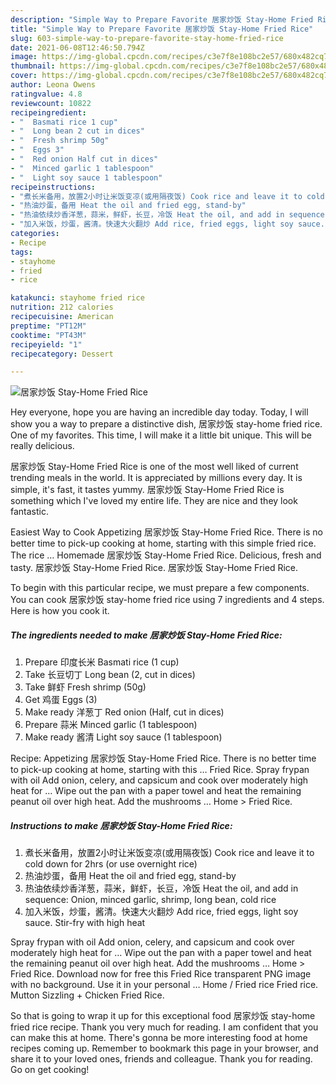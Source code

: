 ```yaml
---
description: "Simple Way to Prepare Favorite 居家炒饭 Stay-Home Fried Rice"
title: "Simple Way to Prepare Favorite 居家炒饭 Stay-Home Fried Rice"
slug: 603-simple-way-to-prepare-favorite-stay-home-fried-rice
date: 2021-06-08T12:46:50.794Z
image: https://img-global.cpcdn.com/recipes/c3e7f8e108bc2e57/680x482cq70/居家炒饭-stay-home-fried-rice-recipe-main-photo.jpg
thumbnail: https://img-global.cpcdn.com/recipes/c3e7f8e108bc2e57/680x482cq70/居家炒饭-stay-home-fried-rice-recipe-main-photo.jpg
cover: https://img-global.cpcdn.com/recipes/c3e7f8e108bc2e57/680x482cq70/居家炒饭-stay-home-fried-rice-recipe-main-photo.jpg
author: Leona Owens
ratingvalue: 4.8
reviewcount: 10822
recipeingredient:
- "  Basmati rice 1 cup"
- "  Long bean 2 cut in dices"
- "  Fresh shrimp 50g"
- "  Eggs 3"
- "  Red onion Half cut in dices"
- "  Minced garlic 1 tablespoon"
- "  Light soy sauce 1 tablespoon"
recipeinstructions:
- "煮长米备用，放置2小时让米饭变凉(或用隔夜饭) Cook rice and leave it to cold down for 2hrs (or use overnight rice)"
- "热油炒蛋，备用 Heat the oil and fried egg, stand-by"
- "热油依续炒香洋葱，蒜米，鲜虾，长豆，冷饭 Heat the oil, and add in sequence: Onion, minced garlic, shrimp, long bean, cold rice"
- "加入米饭，炒蛋，酱清。快速大火翻炒 Add rice, fried eggs, light soy sauce. Stir-fry with high heat"
categories:
- Recipe
tags:
- stayhome
- fried
- rice

katakunci: stayhome fried rice 
nutrition: 212 calories
recipecuisine: American
preptime: "PT12M"
cooktime: "PT43M"
recipeyield: "1"
recipecategory: Dessert

---
```



![居家炒饭 Stay-Home Fried Rice](https://img-global.cpcdn.com/recipes/c3e7f8e108bc2e57/680x482cq70/居家炒饭-stay-home-fried-rice-recipe-main-photo.jpg)

Hey everyone, hope you are having an incredible day today. Today, I will show you a way to prepare a distinctive dish, 居家炒饭 stay-home fried rice. One of my favorites. This time, I will make it a little bit unique. This will be really delicious.

居家炒饭 Stay-Home Fried Rice is one of the most well liked of current trending meals in the world. It is appreciated by millions every day. It is simple, it's fast, it tastes yummy. 居家炒饭 Stay-Home Fried Rice is something which I've loved my entire life. They are nice and they look fantastic.

Easiest Way to Cook Appetizing 居家炒饭 Stay-Home Fried Rice. There is no better time to pick-up cooking at home, starting with this simple fried rice. The rice … Homemade 居家炒饭 Stay-Home Fried Rice. Delicious, fresh and tasty. 居家炒饭 Stay-Home Fried Rice. 居家炒饭 Stay-Home Fried Rice.


To begin with this particular recipe, we must prepare a few components. You can cook 居家炒饭 stay-home fried rice using 7 ingredients and 4 steps. Here is how you cook it.

<!--inarticleads1-->

##### The ingredients needed to make 居家炒饭 Stay-Home Fried Rice:

1. Prepare  印度长米 Basmati rice (1 cup)
1. Take  长豆切丁 Long bean (2, cut in dices)
1. Take  鲜虾 Fresh shrimp (50g)
1. Get  鸡蛋 Eggs (3)
1. Make ready  洋葱丁 Red onion (Half, cut in dices)
1. Prepare  蒜米 Minced garlic (1 tablespoon)
1. Make ready  酱清 Light soy sauce (1 tablespoon)


Recipe: Appetizing 居家炒饭 Stay-Home Fried Rice. There is no better time to pick-up cooking at home, starting with this … Fried Rice. Spray frypan with oil Add onion, celery, and capsicum and cook over moderately high heat for … Wipe out the pan with a paper towel and heat the remaining peanut oil over high heat. Add the mushrooms … Home &gt; Fried Rice. 

<!--inarticleads2-->

##### Instructions to make 居家炒饭 Stay-Home Fried Rice:

1. 煮长米备用，放置2小时让米饭变凉(或用隔夜饭) Cook rice and leave it to cold down for 2hrs (or use overnight rice)
1. 热油炒蛋，备用 Heat the oil and fried egg, stand-by
1. 热油依续炒香洋葱，蒜米，鲜虾，长豆，冷饭 Heat the oil, and add in sequence: Onion, minced garlic, shrimp, long bean, cold rice
1. 加入米饭，炒蛋，酱清。快速大火翻炒 Add rice, fried eggs, light soy sauce. Stir-fry with high heat


Spray frypan with oil Add onion, celery, and capsicum and cook over moderately high heat for … Wipe out the pan with a paper towel and heat the remaining peanut oil over high heat. Add the mushrooms … Home &gt; Fried Rice. Download now for free this Fried Rice transparent PNG image with no background. Use it in your personal … Home / Fried rice Fried rice. Mutton Sizzling + Chicken Fried Rice. 

So that is going to wrap it up for this exceptional food 居家炒饭 stay-home fried rice recipe. Thank you very much for reading. I am confident that you can make this at home. There's gonna be more interesting food at home recipes coming up. Remember to bookmark this page in your browser, and share it to your loved ones, friends and colleague. Thank you for reading. Go on get cooking!
